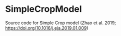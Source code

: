 # SimpleCropModel
Source code for Simple Crop model (Zhao et al. 2019; https://doi.org/10.1016/j.eja.2019.01.009)
